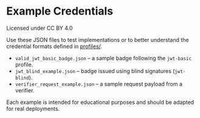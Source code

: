 # Example Credentials

Licensed under CC BY 4.0

Use these JSON files to test implementations or to better understand the credential formats defined in [profiles/](../profiles/).

- `valid_jwt_basic_badge.json` – a sample badge following the `jwt-basic` profile.
- `jwt_blind_example.json` – badge issued using blind signatures (`jwt-blind`).
- `verifier_request_example.json` – a sample request payload from a verifier.

Each example is intended for educational purposes and should be adapted for real deployments.
